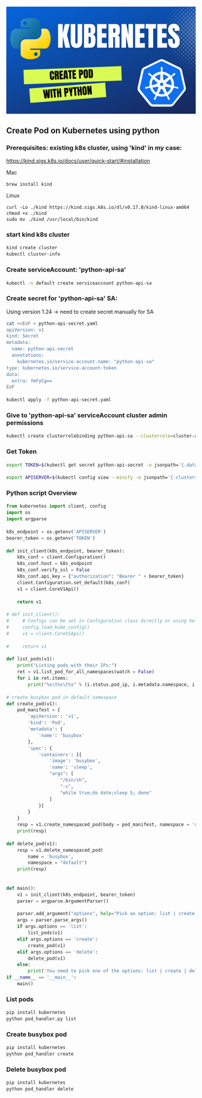 ![k8s-create-pod-python](images/k8s-create-pod-python.png)

## Create Pod on Kubernetes using python

### Prerequisites: existing k8s cluster, using 'kind' in my case:
https://kind.sigs.k8s.io/docs/user/quick-start/#installation

Mac
```
brew install kind
```

Linux
```
curl -Lo ./kind https://kind.sigs.k8s.io/dl/v0.17.0/kind-linux-amd64
chmod +x ./kind
sudo mv ./kind /usr/local/bin/kind
```

### start kind k8s cluster
```bash
kind create cluster
kubectl cluster-info
```

### Create serviceAccount: 'python-api-sa'

```bash
kubectl -n default create serviceaccount python-api-sa
```

### Create secret for 'python-api-sa' SA:
Using version 1.24 -> need to create secret manually for SA

```bash
cat <<EoF > python-api-secret.yaml
apiVersion: v1
kind: Secret
metadata:
  name: python-api-secret
  annotations:
    kubernetes.io/service-account.name: "python-api-sa"
type: kubernetes.io/service-account-token
data:
  extra: YmFyCg==
EoF

kubectl apply -f python-api-secret.yaml
```

### Give to 'python-api-sa' serviceAccount cluster admin permissions
```bash
kubectl create clusterrolebinding python-api-sa --clusterrole=cluster-admin --serviceaccount=default:python-api-sa
```

### Get Token

```bash
export TOKEN=$(kubectl get secret python-api-secret -o jsonpath='{.data.token}' | base64 -D)

export APISERVER=$(kubectl config view --minify -o jsonpath='{.clusters[0].cluster.server}')
```

### Python script Overview

```python
from kubernetes import client, config
import os
import argparse

k8s_endpoint = os.getenv('APISERVER')
bearer_token = os.getenv('TOKEN')

def init_client(k8s_endpoint, bearer_token):
    k8s_conf = client.Configuration()
    k8s_conf.host = k8s_endpoint
    k8s_conf.verify_ssl = False
    k8s_conf.api_key = {"authorization": "Bearer " + bearer_token}
    client.Configuration.set_default(k8s_conf)
    v1 = client.CoreV1Api()
    
    return v1

# def init_client():
#     # Configs can be set in Configuration class directly or using helper utility
#     config.load_kube_config()
#     v1 = client.CoreV1Api()
    
#     return v1

def list_pods(v1):
    print("Listing pods with their IPs:")
    ret = v1.list_pod_for_all_namespaces(watch = False)
    for i in ret.items:
        print("%s\t%s\t%s" % (i.status.pod_ip, i.metadata.namespace, i.metadata.name))

# create busybox pod in default namespace
def create_pod(v1):
    pod_manifest = {
        'apiVersion': 'v1',
        'kind': 'Pod',
        'metadata': {
            'name': 'busybox'
        },
        'spec': {
            'containers': [{
                'image': 'busybox',
                'name': 'sleep',
                "args": [
                    "/bin/sh",
                    "-c",
                    "while true;do date;sleep 5; done"
                ]
            }]
        }
    }
    resp = v1.create_namespaced_pod(body = pod_manifest, namespace = 'default')
    print(resp)

def delete_pod(v1):
    resp = v1.delete_namespaced_pod(
        name = 'busybox',
        namespace = "default")
    print(resp)
        

def main():
    v1 = init_client(k8s_endpoint, bearer_token)
    parser = argparse.ArgumentParser()
     
    parser.add_argument("options", help="Pick an option: list | create | delete")
    args = parser.parse_args()
    if args.options == 'list':
        list_pods(v1)
    elif args.options == 'create':
        create_pod(v1)
    elif args.options == 'delete':
        delete_pod(v1)
    else:
        print('You need to pick one of the options: list | create | delete')
if __name__ == '__main__':
    main()
```

### List pods

```bash
pip install kubernetes
python pod_handler.py list
```

### Create busybox pod

```bash
pip install kubernetes
python pod_handler create
```

### Delete busybox pod

```bash
pip install kubernetes
python pod_handler delete
```
